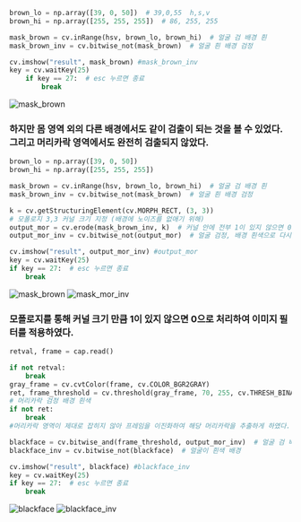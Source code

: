 ```python
brown_lo = np.array([39, 0, 50])  # 39,0,55  h,s,v
brown_hi = np.array([255, 255, 255])  # 86, 255, 255

mask_brown = cv.inRange(hsv, brown_lo, brown_hi)  # 얼굴 검 배경 흰
mask_brown_inv = cv.bitwise_not(mask_brown)  # 얼굴 흰 배경 검정 

cv.imshow("result", mask_brown) #mask_brown_inv
key = cv.waitKey(25)
    if key == 27:  # esc 누르면 종료
        break

```

![mask_brown](https://github.com/Dongsun1234/BackgroundChromaKey/assets/130419965/11238559-f262-4884-8ccb-e542d7165fe7)

### 하지만 몸 영역 외의 다른 배경에서도 같이 검출이 되는 것을 볼 수 있었다. 그리고 머리카락 영역에서도 완전히 검출되지 않았다.

```python
brown_lo = np.array([39, 0, 50])  
brown_hi = np.array([255, 255, 255]) 

mask_brown = cv.inRange(hsv, brown_lo, brown_hi)  # 얼굴 검 배경 흰
mask_brown_inv = cv.bitwise_not(mask_brown)  # 얼굴 흰 배경 검정 

k = cv.getStructuringElement(cv.MORPH_RECT, (3, 3))
# 모폴로지 3,3 커널 크기 지정 (배경에 노이즈를 없애기 위해)
output_mor = cv.erode(mask_brown_inv, k)  # 커널 안에 전부 1이 있지 않으면 0으로 처리
output_mor_inv = cv.bitwise_not(output_mor)  # 얼굴 검정, 배경 흰색으로 다시 변환

cv.imshow("result", output_mor_inv) #output_mor
key = cv.waitKey(25)
if key == 27:  # esc 누르면 종료
    break
```


![mask_brown](https://github.com/Dongsun1234/BackgroundChromaKey/assets/130419965/9012f511-6a27-48fd-85ed-177a104b52ab)
![mask_mor_inv](https://github.com/Dongsun1234/BackgroundChromaKey/assets/130419965/b9f11133-e2bb-46d2-95c9-b34200bc8f16)

### 모폴로지를 통해  커널 크기 만큼 1이 있지 않으면 0으로 처리하여 이미지 필터를 적용하였다.

```python
retval, frame = cap.read()

if not retval:
    break
gray_frame = cv.cvtColor(frame, cv.COLOR_BGR2GRAY)
ret, frame_threshold = cv.threshold(gray_frame, 70, 255, cv.THRESH_BINARY)
# 머리카락 검정 배경 흰색
if not ret:
    break
#머리카락 영역이 제대로 잡히지 않아 프레임을 이진화하여 해당 머리카락을 추출하게 하였다.

blackface = cv.bitwise_and(frame_threshold, output_mor_inv)  # 얼굴 검 배경 흰
blackface_inv = cv.bitwise_not(blackface)  # 얼굴이 흰색 배경 

cv.imshow("result", blackface) #blackface_inv
key = cv.waitKey(25)
if key == 27:  # esc 누르면 종료
    break
```
![blackface](https://github.com/Dongsun1234/BackgroundChromaKey/assets/130419965/e63ed18a-6b57-4cad-9bc6-0c21282f28d8)
![blackface_inv](https://github.com/Dongsun1234/BackgroundChromaKey/assets/130419965/f3d8f853-89a2-466f-af28-b072381d732e)

